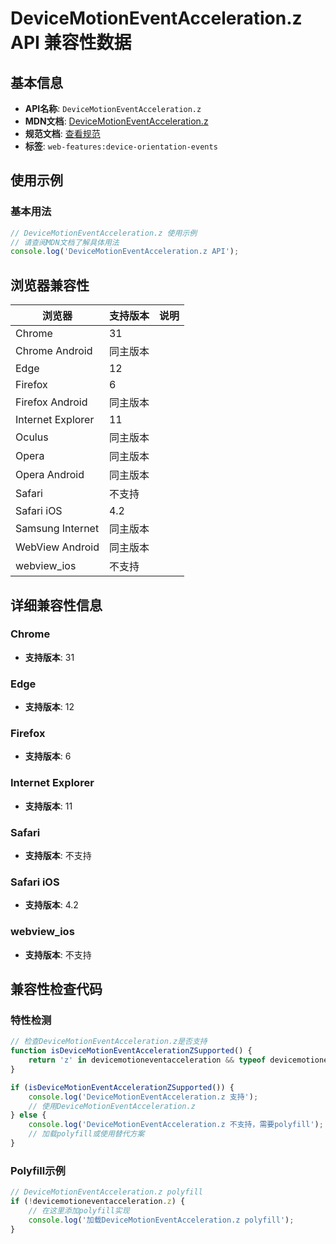 # DeviceMotionEventAcceleration.z API 兼容性数据

## 基本信息

- **API名称**: `DeviceMotionEventAcceleration.z`
- **MDN文档**: [DeviceMotionEventAcceleration.z](https://developer.mozilla.org/docs/Web/API/DeviceMotionEventAcceleration/z)
- **规范文档**: [查看规范](https://w3c.github.io/deviceorientation/#dom-devicemotioneventacceleration-z)
- **标签**: `web-features:device-orientation-events`

## 使用示例

### 基本用法

```javascript
// DeviceMotionEventAcceleration.z 使用示例
// 请查阅MDN文档了解具体用法
console.log('DeviceMotionEventAcceleration.z API');
```

## 浏览器兼容性

| 浏览器 | 支持版本 | 说明 |
|--------|----------|------|
| Chrome | 31 |  |
| Chrome Android | 同主版本 |  |
| Edge | 12 |  |
| Firefox | 6 |  |
| Firefox Android | 同主版本 |  |
| Internet Explorer | 11 |  |
| Oculus | 同主版本 |  |
| Opera | 同主版本 |  |
| Opera Android | 同主版本 |  |
| Safari | 不支持 |  |
| Safari iOS | 4.2 |  |
| Samsung Internet | 同主版本 |  |
| WebView Android | 同主版本 |  |
| webview_ios | 不支持 |  |

## 详细兼容性信息

### Chrome

- **支持版本**: 31

### Edge

- **支持版本**: 12

### Firefox

- **支持版本**: 6

### Internet Explorer

- **支持版本**: 11

### Safari

- **支持版本**: 不支持

### Safari iOS

- **支持版本**: 4.2

### webview_ios

- **支持版本**: 不支持

## 兼容性检查代码

### 特性检测

```javascript
// 检查DeviceMotionEventAcceleration.z是否支持
function isDeviceMotionEventAccelerationZSupported() {
    return 'z' in devicemotioneventacceleration && typeof devicemotioneventacceleration.z === 'function';
}

if (isDeviceMotionEventAccelerationZSupported()) {
    console.log('DeviceMotionEventAcceleration.z 支持');
    // 使用DeviceMotionEventAcceleration.z
} else {
    console.log('DeviceMotionEventAcceleration.z 不支持，需要polyfill');
    // 加载polyfill或使用替代方案
}
```

### Polyfill示例

```javascript
// DeviceMotionEventAcceleration.z polyfill
if (!devicemotioneventacceleration.z) {
    // 在这里添加polyfill实现
    console.log('加载DeviceMotionEventAcceleration.z polyfill');
}
```

